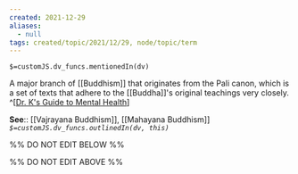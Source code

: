 ```yaml
---
created: 2021-12-29 
aliases:
  - null
tags: created/topic/2021/12/29, node/topic/term
---
```

`$=customJS.dv_funcs.mentionedIn(dv)`

A major branch of [[Buddhism]] that originates from the Pali canon, which is a set of texts that adhere to the [[Buddha]]'s original teachings very closely.
^[[Dr. K's Guide to Mental Health](https://coaching.healthygamer.gg/guide)]

**See**:: [[Vajrayana Buddhism]], [[Mahayana Buddhism]]
*`$=customJS.dv_funcs.outlinedIn(dv, this)`*

%% DO NOT EDIT BELOW %%

%% DO NOT EDIT ABOVE %%
